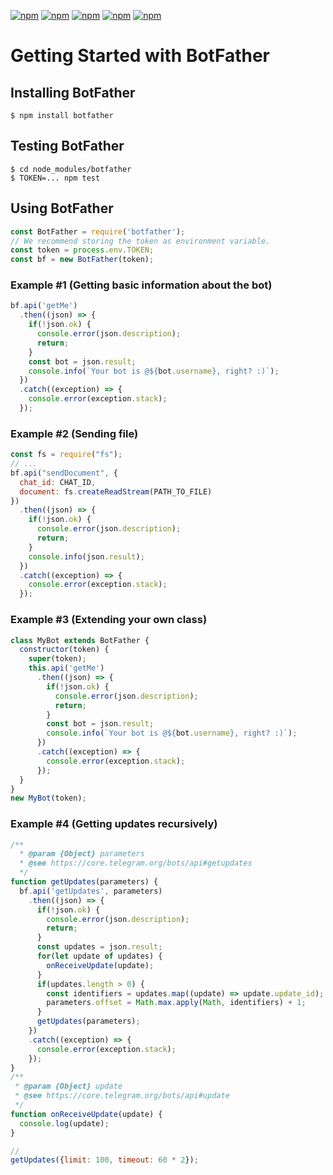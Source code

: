 [![npm](https://img.shields.io/npm/dm/botfather.svg?style=flat-square)](https://www.npmjs.com/package/botfather)
[![npm](https://img.shields.io/badge/dependencies-none-brightgreen.svg?style=flat-square)](https://github.com/aleki/botfather/blob/master/package.json)
[![npm](https://img.shields.io/node/v/botfather.svg?style=flat-square)](https://nodejs.org/en/download/current/)
[![npm](https://img.shields.io/npm/v/botfather.svg?style=flat-square)](https://www.npmjs.com/package/botfather)
[![npm](https://img.shields.io/npm/l/botfather.svg?style=flat-square)](https://github.com/aleki/botfather/blob/master/LICENSE)

# Getting Started with BotFather
## Installing BotFather
```
$ npm install botfather
```
## Testing BotFather
```
$ cd node_modules/botfather
$ TOKEN=... npm test
```
## Using BotFather
```javascript
const BotFather = require('botfather');
// We recommend storing the token as environment variable.
const token = process.env.TOKEN;
const bf = new BotFather(token);
```
### Example #1 (Getting basic information about the bot)
```javascript
bf.api('getMe')
  .then((json) => {
    if(!json.ok) {
      console.error(json.description);
      return;
    }
    const bot = json.result;
    console.info(`Your bot is @${bot.username}, right? :)`);
  })
  .catch((exception) => {
    console.error(exception.stack);
  });
```
### Example #2 (Sending file)
```javascript
const fs = require("fs");
// ...
bf.api("sendDocument", {
  chat_id: CHAT_ID,
  document: fs.createReadStream(PATH_TO_FILE)
})
  .then((json) => {
    if(!json.ok) {
      console.error(json.description);
      return;
    }
    console.info(json.result);
  })
  .catch((exception) => {
    console.error(exception.stack);
  });
```
### Example #3 (Extending your own class)
```javascript
class MyBot extends BotFather {
  constructor(token) {
    super(token);
    this.api('getMe')
      .then((json) => {
        if(!json.ok) {
          console.error(json.description);
          return;
        }
        const bot = json.result;
        console.info(`Your bot is @${bot.username}, right? :)`);
      })
      .catch((exception) => {
        console.error(exception.stack);
      });
  }
}
new MyBot(token);
```
### Example #4 (Getting updates recursively)
```javascript
/**
  * @param {Object} parameters
  * @see https://core.telegram.org/bots/api#getupdates
  */
function getUpdates(parameters) {
  bf.api('getUpdates', parameters)
    .then((json) => {
      if(!json.ok) {
        console.error(json.description);
        return;
      }
      const updates = json.result;
      for(let update of updates) {
        onReceiveUpdate(update);
      }
      if(updates.length > 0) {
        const identifiers = updates.map((update) => update.update_id);
        parameters.offset = Math.max.apply(Math, identifiers) + 1;
      }
      getUpdates(parameters);
    })
    .catch((exception) => {
      console.error(exception.stack);
    });
}
/**
 * @param {Object} update
 * @see https://core.telegram.org/bots/api#update
 */
function onReceiveUpdate(update) {
  console.log(update);
}

//
getUpdates({limit: 100, timeout: 60 * 2});
```